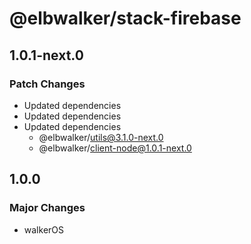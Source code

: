 # @elbwalker/stack-firebase

## 1.0.1-next.0

### Patch Changes

- Updated dependencies
- Updated dependencies
- Updated dependencies
  - @elbwalker/utils@3.1.0-next.0
  - @elbwalker/client-node@1.0.1-next.0

## 1.0.0

### Major Changes

- walkerOS
